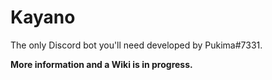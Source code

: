 # Kayano
The only Discord bot you'll need developed by Pukima#7331.

**More information and a Wiki is in progress.**